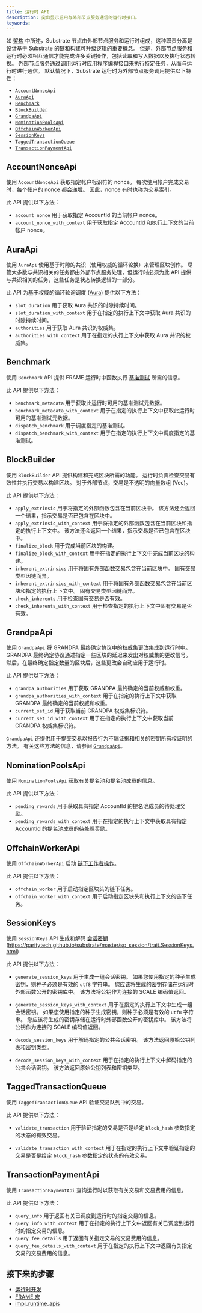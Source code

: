 ```yaml
---
title: 运行时 API
description: 突出显示启用与外部节点服务通信的运行时接口。
keywords:
---
```


如 [架构](/learn/architecture) 中所述，Substrate 节点由外部节点服务和运行时组成，这种职责分离是设计基于 Substrate 的链和构建可升级逻辑的重要概念。
但是，外部节点服务和运行时必须相互通信才能完成许多关键操作，包括读取和写入数据以及执行状态转换。
外部节点服务通过调用运行时应用程序编程接口来执行特定任务，从而与运行时进行通信。
默认情况下，Substrate 运行时为外部节点服务调用提供以下特性：

- [`AccountNonceApi`](https://paritytech.github.io/substrate/master/frame_system_rpc_runtime_api/trait.AccountNonceApi.html)
- [`AuraApi`](https://paritytech.github.io/substrate/master/sp_consensus_aura/trait.AuraApi.html)
- [`Benchmark`](https://paritytech.github.io/substrate/master/frame_benchmarking/trait.Benchmark.html)
- [`BlockBuilder`](https://paritytech.github.io/substrate/master/sp_block_builder/trait.BlockBuilder.html)
- [`GrandpaApi`](https://paritytech.github.io/substrate/master/sp_consensus_grandpa/trait.GrandpaApi.html)
- [`NominationPoolsApi`](https://paritytech.github.io/substrate/master/pallet_nomination_pools_runtime_api/trait.NominationPoolsApi.html)
- [`OffchainWorkerApi`](https://paritytech.github.io/substrate/master/sp_offchain/trait.OffchainWorkerApi.html)
- [`SessionKeys`](https://paritytech.github.io/substrate/master/sp_session/trait.SessionKeys.html)
- [`TaggedTransactionQueue`](https://paritytech.github.io/substrate/master/sp_transaction_pool/runtime_api/trait.TaggedTransactionQueue.html)
- [`TransactionPaymentApi`](https://paritytech.github.io/substrate/master/pallet_transaction_payment_rpc_runtime_api/trait.TransactionPaymentApi.html)

## AccountNonceApi

使用 `AccountNonceApi` 获取指定帐户标识符的 nonce。
每次使用帐户完成交易时，每个帐户的 nonce 都会递增。
因此，nonce 有时也称为交易索引。

此 API 提供以下方法：

- `account_nonce` 用于获取指定 AccountId 的当前帐户 nonce。
- `account_nonce_with_context` 用于获取指定 AccountId 和执行上下文的当前帐户 nonce。

## AuraApi

使用 `AuraApi` 使用基于时隙的共识（使用权威的循环轮换）来管理区块创作。
尽管大多数与共识相关的任务都由外部节点服务处理，但运行时必须为此 API 提供与共识相关的任务，这些任务是状态转换逻辑的一部分。

此 API 为基于权威的循环轮询调度 ([Aura](/reference/glossary/#aura)) 提供以下方法：

- `slot_duration` 用于获取 Aura 共识的时隙持续时间。
- `slot_duration_with_context` 用于在指定的执行上下文中获取 Aura 共识的时隙持续时间。
- `authorities` 用于获取 Aura 共识的权威集。
- `authorities_with_context` 用于在指定的执行上下文中获取 Aura 共识的权威集。

## Benchmark

使用 `Benchmark` API 提供 FRAME 运行时中函数执行 [基准测试](/test/benchmark/) 所需的信息。

此 API 提供以下方法：

- `benchmark_metadata` 用于获取此运行时可用的基准测试元数据。
- `benchmark_metadata_with_context` 用于在指定的执行上下文中获取此运行时可用的基准测试元数据。
- `dispatch_benchmark` 用于调度指定的基准测试。
- `dispatch_benchmark_with_context` 用于在指定的执行上下文中调度指定的基准测试。

## BlockBuilder

使用 `BlockBuilder` API 提供构建和完成区块所需的功能。
运行时负责检查交易有效性并执行交易以构建区块。
对于外部节点，交易是不透明的向量数组 (Vec<u8>)。

此 API 提供以下方法：

- `apply_extrinsic` 用于将指定的外部函数包含在当前区块中。
  该方法还会返回一个结果，指示交易是否已包含在区块中。
- `apply_extrinsic_with_context` 用于将指定的外部函数包含在当前区块和指定的执行上下文中。
  该方法还会返回一个结果，指示交易是否已包含在区块中。
- `finalize_block` 用于完成当前区块的构建。
- `finalize_block_with_context` 用于在指定的执行上下文中完成当前区块的构建。
- `inherent_extrinsics` 用于将固有外部函数交易包含在当前区块中。
  固有交易类型因链而异。
- `inherent_extrinsics_with_context` 用于将固有外部函数交易包含在当前区块和指定的执行上下文中。
  固有交易类型因链而异。
- `check_inherents` 用于检查固有交易是否有效。
- `check_inherents_with_context` 用于检查指定的执行上下文中固有交易是否有效。

## GrandpaApi

使用 `GrandpaApi` 将 GRANDPA 最终确定协议中的权威集更改集成到运行时中。
GRANDPA 最终确定协议通过指定一些区块的延迟来发出对权威集的更改信号。
然后，在最终确定指定数量的区块后，这些更改会自动应用于运行时。

此 API 提供以下方法：

- `grandpa_authorities` 用于获取 GRANDPA 最终确定的当前权威和权重。
- `grandpa_authorities_with_context` 用于在指定的执行上下文中获取 GRANDPA 最终确定的当前权威和权重。
- `current_set_id` 用于获取当前 GRANDPA 权威集标识符。
- `current_set_id_with_context` 用于在指定的执行上下文中获取当前 GRANDPA 权威集标识符。

`GrandpaApi` 还提供用于提交交易以报告行为不端证据和相关的密钥所有权证明的方法。
有关这些方法的信息，请参阅 [`GrandpaApi`](https://paritytech.github.io/substrate/master/sp_consensus_grandpa/trait.GrandpaApi.html)。

## NominationPoolsApi

使用 `NominationPoolsApi` 获取有关提名池和提名池成员的信息。

此 API 提供以下方法：

- `pending_rewards` 用于获取具有指定 AccountId 的提名池成员的待处理奖励。
- `pending_rewards_with_context` 用于在指定的执行上下文中获取具有指定 AccountId 的提名池成员的待处理奖励。

## OffchainWorkerApi

使用 `OffchainWorkerApi` 启动 [链下工作者操作](/learn/offchain-operations/)。

此 API 提供以下方法：

- `offchain_worker` 用于启动指定区块头的链下任务。
- `offchain_worker_with_context` 用于启动指定区块头和执行上下文的链下任务。

## SessionKeys

使用 `SessionKeys` API 生成和解码 [会话密钥](/learn/accounts-addresses-keys/)
(https://paritytech.github.io/substrate/master/sp_session/trait.SessionKeys.html)

此 API 提供以下方法：

- `generate_session_keys` 用于生成一组会话密钥。
  如果您使用指定的种子生成密钥，则种子必须是有效的 `utf8` 字符串。
  您应该将生成的密钥存储在运行时外部函数公开的密钥库中。
  该方法将公钥作为连接的 SCALE 编码值返回。

- `generate_session_keys_with_context` 用于在指定的执行上下文中生成一组会话密钥。
  如果您使用指定的种子生成密钥，则种子必须是有效的 `utf8` 字符串。
  您应该将生成的密钥存储在运行时外部函数公开的密钥库中。
  该方法将公钥作为连接的 SCALE 编码值返回。

- `decode_session_keys` 用于解码指定的公共会话密钥。
  该方法返回原始公钥列表和密钥类型。

- `decode_session_keys_with_context` 用于在指定的执行上下文中解码指定的公共会话密钥。
  该方法返回原始公钥列表和密钥类型。

## TaggedTransactionQueue

使用 `TaggedTransactionQueue` API 验证交易队列中的交易。

此 API 提供以下方法：

- `validate_transaction` 用于验证指定的交易是否是给定 `block_hash` 参数指定的状态的有效交易。

- `validate_transaction_with_context` 用于在指定的执行上下文中验证指定的交易是否是给定 `block_hash` 参数指定的状态的有效交易。

## TransactionPaymentApi

使用 `TransactionPaymentApi` 查询运行时以获取有关交易和交易费用的信息。

此 API 提供以下方法：

- `query_info` 用于返回有关已调度到运行时的指定交易的信息。
- `query_info_with_context` 用于在指定的执行上下文中返回有关已调度到运行时的指定交易的信息。
- `query_fee_details` 用于返回有关指定交易的交易费用的信息。
- `query_fee_details_with_context` 用于在指定的执行上下文中返回有关指定交易的交易费用的信息。

## 接下来的步骤

- [运行时开发](/learn/runtime-development/)
- [FRAME 宏](/reference/frame-macros)
- [impl_runtime_apis](https://paritytech.github.io/substrate/master/sp_api/macro.impl_runtime_apis.html)
